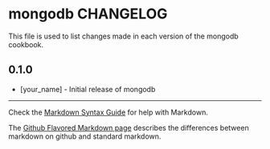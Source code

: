 # mongodb CHANGELOG

This file is used to list changes made in each version of the mongodb cookbook.

## 0.1.0
- [your_name] - Initial release of mongodb

- - -
Check the [Markdown Syntax Guide](http://daringfireball.net/projects/markdown/syntax) for help with Markdown.

The [Github Flavored Markdown page](http://github.github.com/github-flavored-markdown/) describes the differences between markdown on github and standard markdown.
